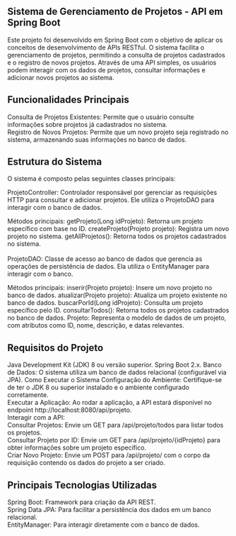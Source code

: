 ## Sistema de Gerenciamento de Projetos - API em Spring Boot
Este projeto foi desenvolvido em Spring Boot com o objetivo de aplicar os conceitos de desenvolvimento de APIs RESTful. O sistema facilita o gerenciamento de projetos, permitindo a consulta de projetos cadastrados e o registro de novos projetos. Através de uma API simples, os usuários podem interagir com os dados de projetos, consultar informações e adicionar novos projetos ao sistema.

## Funcionalidades Principais
Consulta de Projetos Existentes: Permite que o usuário consulte informações sobre projetos já cadastrados no sistema. <br>
Registro de Novos Projetos: Permite que um novo projeto seja registrado no sistema, armazenando suas informações no banco de dados. <br>
## Estrutura do Sistema
O sistema é composto pelas seguintes classes principais:

ProjetoController: Controlador responsável por gerenciar as requisições HTTP para consultar e adicionar projetos. Ele utiliza o ProjetoDAO para interagir com o banco de dados.

Métodos principais:
getProjeto(Long idProjeto): Retorna um projeto específico com base no ID.
createProjeto(Projeto projeto): Registra um novo projeto no sistema.
getAllProjetos(): Retorna todos os projetos cadastrados no sistema. <br> <br>
ProjetoDAO: Classe de acesso ao banco de dados que gerencia as operações de persistência de dados. Ela utiliza o EntityManager para interagir com o banco.

Métodos principais:
inserir(Projeto projeto): Insere um novo projeto no banco de dados.
atualizar(Projeto projeto): Atualiza um projeto existente no banco de dados.
buscarPorId(Long idProjeto): Consulta um projeto específico pelo ID.
consultarTodos(): Retorna todos os projetos cadastrados no banco de dados.
Projeto: Representa o modelo de dados de um projeto, com atributos como ID, nome, descrição, e datas relevantes.

## Requisitos do Projeto
Java Development Kit (JDK) 8 ou versão superior.
Spring Boot 2.x.
Banco de Dados: O sistema utiliza um banco de dados relacional (configurável via JPA).
Como Executar o Sistema
Configuração do Ambiente: Certifique-se de ter o JDK 8 ou superior instalado e o ambiente configurado corretamente. <br>
Executar a Aplicação: Ao rodar a aplicação, a API estará disponível no endpoint http://localhost:8080/api/projeto. <br>
Interagir com a API: <br>
Consultar Projetos: Envie um GET para /api/projeto/todos para listar todos os projetos. <br>
Consultar Projeto por ID: Envie um GET para /api/projeto/{idProjeto} para obter informações sobre um projeto específico. <br>
Criar Novo Projeto: Envie um POST para /api/projeto/ com o corpo da requisição contendo os dados do projeto a ser criado.

## Principais Tecnologias Utilizadas
Spring Boot: Framework para criação da API REST. <br>
Spring Data JPA: Para facilitar a persistência dos dados em um banco relacional. <br>
EntityManager: Para interagir diretamente com o banco de dados.
